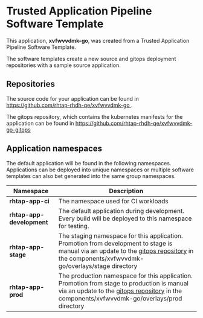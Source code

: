 # Trusted Application Pipeline Software Template

This application, **xvfwvvdmk-go**, was created from a Trusted Application Pipeline Software Template.

The software templates create a new source and gitops deployment repositories with a sample source application. 

## Repositories

The source code for your application can be found in [https://github.com/rhtap-rhdh-qe/xvfwvvdmk-go ](https://github.com/rhtap-rhdh-qe/xvfwvvdmk-go ).
 
The gitops repository, which contains the kubernetes manifests for the application can be found in 
[https://github.com/rhtap-rhdh-qe/xvfwvvdmk-go-gitops ](https://github.com/rhtap-rhdh-qe/xvfwvvdmk-go-gitops ) 

## Application namespaces 

The default application will be found in the following namespaces. Applications can be deployed into unique namespaces or multiple software templates can also bet generated into the same group namespaces.  

|  Namespace   |  Description   |  
| -------- | -------- |
| **rhtap-app-ci** | The namespace used for CI workloads |
| **rhtap-app-development** | The default application during development. Every build will be deployed to this namespace for testing. |
| **rhtap-app-stage** | The staging namespace for this application. Promotion from development to stage is manual via an update to the [gitops repository](https://github.com/rhtap-rhdh-qe/xvfwvvdmk-go-gitops ) in the components/xvfwvvdmk-go/overlays/stage directory |
| **rhtap-app-prod** | The production namespace for this application. Promotion from stage to production is manual via an update to the [gitops repository](https://github.com/rhtap-rhdh-qe/xvfwvvdmk-go-gitops ) in the components/xvfwvvdmk-go/overlays/prod directory |